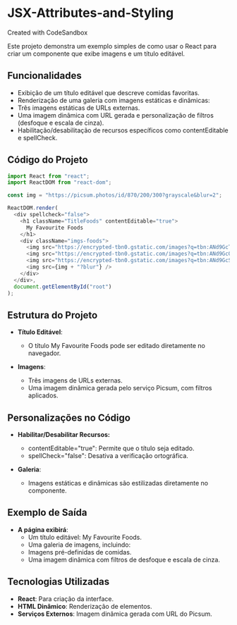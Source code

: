 # JSX-Attributes-and-Styling
Created with CodeSandbox

Este projeto demonstra um exemplo simples de como usar o React para criar um componente que exibe imagens e um título editável.

## Funcionalidades

- Exibição de um título editável que descreve comidas favoritas.
- Renderização de uma galeria com imagens estáticas e dinâmicas:
- Três imagens estáticas de URLs externas.
- Uma imagem dinâmica com URL gerada e personalização de filtros (desfoque e escala de cinza).
- Habilitação/desabilitação de recursos específicos como contentEditable e spellCheck.


## Código do Projeto
``` javascript
import React from "react";
import ReactDOM from "react-dom";

const img = "https://picsum.photos/id/870/200/300?grayscale&blur=2";

ReactDOM.render(
  <div spellcheck="false">
    <h1 className="TitleFoods" contentEditable="true">
      My Favourite Foods
    </h1>
    <div className="imgs-foods">
      <img src="https://encrypted-tbn0.gstatic.com/images?q=tbn:ANd9GcTOhm8a4oNJSeFB-anZnOAnyS9yXgme9hedng&s" />
      <img src="https://encrypted-tbn0.gstatic.com/images?q=tbn:ANd9GcQNfbQq_2MCnJ-52jrSpHCasao3_YSb8ndQ4w&s" />
      <img src="https://encrypted-tbn0.gstatic.com/images?q=tbn:ANd9GcSRP1FIvJt037W1O0aODGuqr7dqclYf3EuypQ&s" />
      <img src={img + "?blur"} />
    </div>
  </div>,
  document.getElementById("root")
);
```
## Estrutura do Projeto

- **Título Editável**:
  - O título My Favourite Foods pode ser editado diretamente no navegador.
    
- **Imagens**:
  - Três imagens de URLs externas.
  - Uma imagem dinâmica gerada pelo serviço Picsum, com filtros aplicados.
    
## Personalizações no Código

- **Habilitar/Desabilitar Recursos:**
  - contentEditable="true": Permite que o título seja editado.
  - spellCheck="false": Desativa a verificação ortográfica.

- **Galeria**:
  - Imagens estáticas e dinâmicas são estilizadas diretamente no componente.

## Exemplo de Saída

- **A página exibirá**:
  - Um título editável: My Favourite Foods.
  - Uma galeria de imagens, incluindo:
  - Imagens pré-definidas de comidas.
  - Uma imagem dinâmica com filtros de desfoque e escala de cinza.

## Tecnologias Utilizadas
- **React**: Para criação da interface.
- **HTML Dinâmico**: Renderização de elementos.
- **Serviços Externos**: Imagem dinâmica gerada com URL do Picsum.
